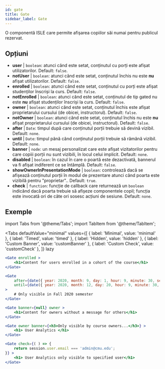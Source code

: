 ```yaml
---
id: gate 
title: Gate
sidebar_label: Gate
---
```


O componentă ISLE care permite afișarea copiilor săi numai pentru publicul rezervat.

## Opțiuni

* __user__ | `boolean`: atunci când este setat, conținutul cu porți este afișat utilizatorilor. Default: `false`.
* __notUser__ | `boolean`: atunci când este setat, conținutul închis nu este **nu** afișat utilizatorilor. Default: `false`.
* __enrolled__ | `boolean`: atunci când este setat, conținutul cu porți este afișat studenților înscriși la curs. Default: `false`.
* __notEnrolled__ | `boolean`: atunci când este setat, conținutul de tip gated nu este **nu** afișat studenților înscriși la curs. Default: `false`.
* __owner__ | `boolean`: atunci când este setat, conținutul închis este afișat proprietarului cursului (de obicei, instructorul). Default: `false`.
* __notOwner__ | `boolean`: atunci când este setat, conținutul închis nu este **nu** afișat proprietarului cursului (de obicei, instructorul). Default: `false`.
* __after__ | `Date`: timpul după care conținutul porții trebuie să devină vizibil. Default: `none`.
* __until__ | `Date`: timpul până când conținutul porții trebuie să rămână vizibil. Default: `none`.
* __banner__ | `node`: un mesaj personalizat care este afișat vizitatorilor pentru care copiii porții nu sunt vizibili, în locul celui implicit. Default: `none`.
* __disabled__ | `boolean`: în cazul în care o poartă este dezactivată, bannerul va fi afișat indiferent ce se întâmplă. Default: `false`.
* __showOwnerInPresentationMode__ | `boolean`: controlează dacă se afișează conținutul porții în modul de prezentare atunci când poarta este vizibilă pentru "proprietar".. Default: `true`.
* __check__ | `function`: funcție de callback care returnează un `boolean` indicând dacă poarta trebuie să afișeze componentele copil; funcția este invocată ori de câte ori sosesc acțiuni de sesiune. Default: `none`.


## Exemple

import Tabs from '@theme/Tabs';
import TabItem from '@theme/TabItem';

<Tabs
    defaultValue="minimal"
    values={[
        { label: 'Minimal', value: 'minimal' },
        { label: 'Timed', value: 'timed' },
        { label: 'Hidden', value: 'hidden' },
        { label: 'Custom Banner', value: 'customBanner' },
        { label: 'Custom Check', value: 'customCheck' },
    ]}
    lazy
>

<TabItem value="minimal">

```jsx live
<Gate enrolled >
    <h1>Content for users enrolled in a cohort of the course</h1>
</Gate>
```

</TabItem>

<TabItem value="timed">

```jsx live
<Gate
    after={date({ year: 2020, month: 9, day: 1, hour: 9, minute: 30, second: 0, utcOffset: 4 })}
    until={date({ year: 2020, month: 12, day: 20, hour: 9, minute: 30, second: 0, utcOffset: 5 })}
>
    # Only visible in Fall 2020 semester
</Gate>
```

</TabItem>

<TabItem value="hidden">

```jsx live
<Gate banner={null} owner >
    <h1>Content for owners without a message for others</h1>
</Gate>
```

</TabItem>

<TabItem value="customBanner">

```jsx live
<Gate owner banner={<h3>Only visible by course owners...</h3>} >
    <h1> User Analytics </h1>
</Gate>
```

</TabItem>

<TabItem value="customCheck">

```jsx live
<Gate check={( ) => {
    return session.user.email === 'admin@cmu.edu';
}} >
    <h1> User Analytics only visible to specified user</h1>
</Gate>
```

</TabItem>

</Tabs>

